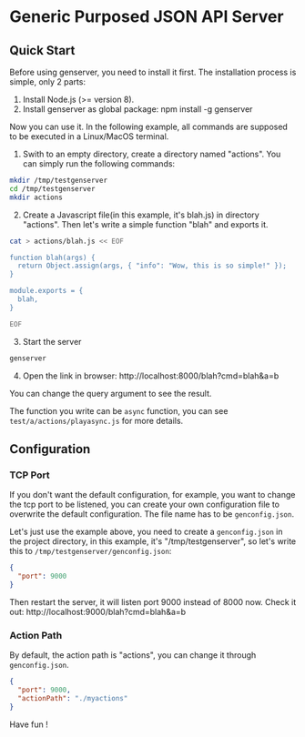 # Generic Purposed JSON API Server


## Quick Start

Before using genserver, you need to install it first. The installation process
is simple, only 2 parts:
1. Install Node.js (>= version 8).
2. Install genserver as global package: npm install -g genserver

Now you can use it. In the following example, all commands are supposed to be executed in a Linux/MacOS terminal.


1. Swith to an empty directory, create a directory named "actions". You can simply run the following commands:

```sh
mkdir /tmp/testgenserver
cd /tmp/testgenserver
mkdir actions
```

2. Create a Javascript file(in this example, it's blah.js) in directory "actions". Then let's write a simple function "blah" and exports it.

```sh
cat > actions/blah.js << EOF

function blah(args) {
  return Object.assign(args, { "info": "Wow, this is so simple!" });
}

module.exports = {
  blah,
}

EOF
```

3. Start the server

```sh
genserver
```

4. Open the link in browser: http://localhost:8000/blah?cmd=blah&a=b


You can change the query argument to see the result.


The function you write can be `async` function, you can see `test/a/actions/playasync.js` for more details.


## Configuration

### TCP Port
If you don't want the default configuration, for example, you want to change the tcp port to be listened, you can create your own configuration file to overwrite the default configuration. The file name has to be `genconfig.json`.

Let's just use the example above, you need to create a `genconfig.json` in the project directory, in this example, it's "/tmp/testgenserver", so let's write this to `/tmp/testgenserver/genconfig.json`:

```json
{
  "port": 9000
}
```

Then restart the server, it will listen port 9000 instead of 8000 now. Check it out: http://localhost:9000/blah?cmd=blah&a=b


### Action Path

By default, the action path is "actions", you can change it through `genconfig.json`.

```json
{
  "port": 9000,
  "actionPath": "./myactions"
}
```


Have fun !

